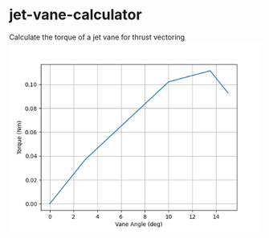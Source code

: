 # jet-vane-calculator
Calculate the torque of a jet vane for thrust vectoring
![alt text](Figure_1.png)
